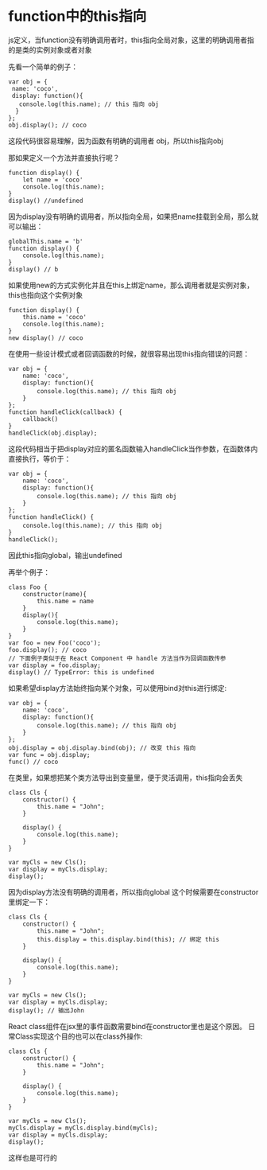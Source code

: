 # function中的this指向

js定义，当function没有明确调用者时，this指向全局对象，这里的明确调用者指的是类的实例对象或者对象

先看一个简单的例子：

```
var obj = {
 name: 'coco',
 display: function(){
   console.log(this.name); // this 指向 obj
  }
};
obj.display(); // coco
```
这段代码很容易理解，因为函数有明确的调用者 obj，所以this指向obj

那如果定义一个方法并直接执行呢？
```
function display() {
    let name = 'coco'
    console.log(this.name);
}
display() //undefined
```

因为display没有明确的调用者，所以指向全局，如果把name挂载到全局，那么就可以输出：


```
globalThis.name = 'b'
function display() {
    console.log(this.name);
}
display() // b
```
如果使用new的方式实例化并且在this上绑定name，那么调用者就是实例对象，this也指向这个实例对象
```
function display() {
    this.name = 'coco'
    console.log(this.name);
}
new display() // coco
```
在使用一些设计模式或者回调函数的时候，就很容易出现this指向错误的问题：

```
var obj = {
    name: 'coco',
    display: function(){
        console.log(this.name); // this 指向 obj
    }
};
function handleClick(callback) {
    callback()
}
handleClick(obj.display);
```
这段代码相当于把display对应的匿名函数输入handleClick当作参数，在函数体内直接执行，等价于：

```
var obj = {
    name: 'coco',
    display: function(){
        console.log(this.name); // this 指向 obj
    }
};
function handleClick() {
    console.log(this.name); // this 指向 obj
}
handleClick();
```
因此this指向global，输出undefined

再举个例子：

```
class Foo {
    constructor(name){
        this.name = name
    }
    display(){
        console.log(this.name);
    }
}
var foo = new Foo('coco');
foo.display(); // coco
// 下面例子类似于在 React Component 中 handle 方法当作为回调函数传参
var display = foo.display;
display() // TypeError: this is undefined
```
如果希望display方法始终指向某个对象，可以使用bind对this进行绑定:

```
var obj = {
    name: 'coco',
    display: function(){
        console.log(this.name); // this 指向 obj
    }
};
obj.display = obj.display.bind(obj); // 改变 this 指向
var func = obj.display;
func() // coco
```
在类里，如果想把某个类方法导出到变量里，便于灵活调用，this指向会丢失

```
class Cls {
    constructor() {
        this.name = "John";
    }
    
    display() {
        console.log(this.name);
    }
}
    
var myCls = new Cls();
var display = myCls.display;
display(); 
```
因为display方法没有明确的调用者，所以指向global
这个时候需要在constructor里绑定一下：

```
class Cls {
    constructor() {
        this.name = "John";
        this.display = this.display.bind(this); // 绑定 this
    }
    
    display() {
        console.log(this.name);
    }
}
    
var myCls = new Cls();
var display = myCls.display;
display(); // 输出John
```
React class组件在jsx里的事件函数需要bind在constructor里也是这个原因。
日常Class实现这个目的也可以在class外操作:

```
class Cls {
    constructor() {
        this.name = "John";
    }
    
    display() {
        console.log(this.name);
    }
}
    
var myCls = new Cls();
myCls.display = myCls.display.bind(myCls);
var display = myCls.display;
display(); 
```
这样也是可行的